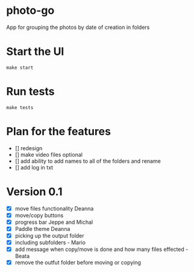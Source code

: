 # photo-go

App for grouping the photos by date of creation in folders

# Start the UI

`make start`

# Run tests

`make tests`

# Plan for the features

- [] redesign
- [] make video files optional
- [] add ability to add names to all of the folders and rename
- [] add log in txt

# Version 0.1

- [x] move files functionality Deanna
- [x] move/copy buttons
- [x] progress bar Jeppe and Michal
- [x] Paddle theme Deanna
- [x] picking up the output folder
- [x] including subfolders - Mario
- [x] add message when copy/move is done and how many files effected - Beata
- [x] remove the outfut folder before moving or copying
